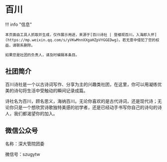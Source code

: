 # 百川

!!! info "信息"

    本页面由工具人抓取并生成，仅作展示用途，来源于[百川诗社 | 登楼观百川，入海即入怀](https://mp.weixin.qq.com/s/yVKwMnnXXgaHZpVYGGEDwg)。若无意中侵犯了您的权益，请联系删除。
    
    如果您是社团的负责人，请及时编辑本条目。
    
## 社团简介
百川诗社是一个以古诗词写作、分享为主的兴趣类社团，在这里，你可以用凝练优美的诗句将生活中受触动的瞬间记录成篇。

诗社名为百川，顾名思义，海纳百川。无论你喜欢的是古代诗词，还是现代诗；无论你只是一个想欣赏诗歌独特美感的初学者，还是已经动手书写你自己的诗句的诗人，我们都渴望你的加入。

## 微信公众号
名称：深大管院团委

微信号：szugytw
